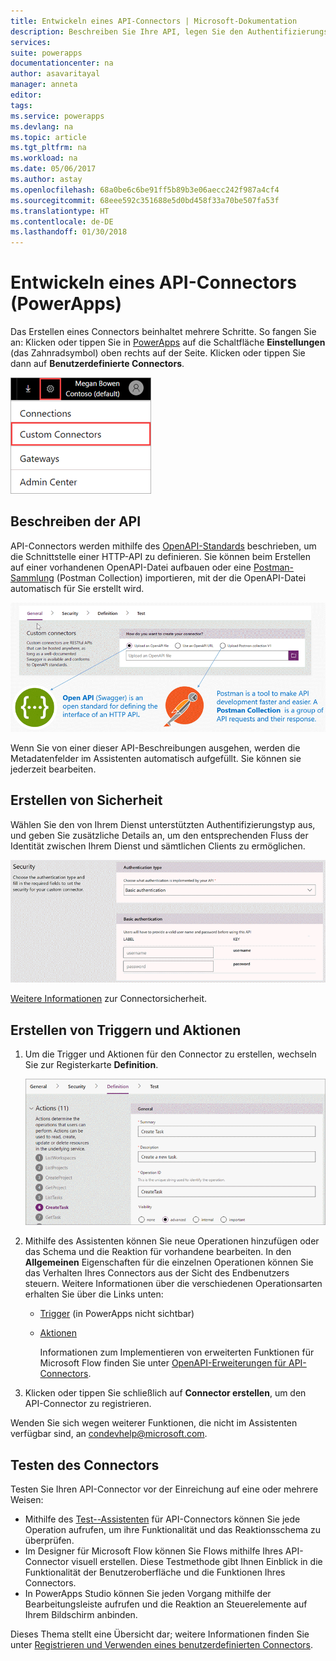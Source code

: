 ```yaml
---
title: Entwickeln eines API-Connectors | Microsoft-Dokumentation
description: Beschreiben Sie Ihre API, legen Sie den Authentifizierungstyp fest, erstellen Sie Trigger und Aktionen, und testen Sie.
services: 
suite: powerapps
documentationcenter: na
author: asavaritayal
manager: anneta
editor: 
tags: 
ms.service: powerapps
ms.devlang: na
ms.topic: article
ms.tgt_pltfrm: na
ms.workload: na
ms.date: 05/06/2017
ms.author: astay
ms.openlocfilehash: 68a0be6c6be91ff5b89b3e06aecc242f987a4cf4
ms.sourcegitcommit: 68eee592c351688e5d0bd458f33a70be507fa53f
ms.translationtype: HT
ms.contentlocale: de-DE
ms.lasthandoff: 01/30/2018
---
```

# <a name="develop-an-api-connector-powerapps"></a>Entwickeln eines API-Connectors (PowerApps)
Das Erstellen eines Connectors beinhaltet mehrere Schritte. So fangen Sie an: Klicken oder tippen Sie in [PowerApps](https://web.powerapps.com/) auf die Schaltfläche **Einstellungen** (das Zahnradsymbol) oben rechts auf der Seite. Klicken oder tippen Sie dann auf **Benutzerdefinierte Connectors**.

![Suchen von API-Connectors](./media/api-connectors-dev/finding-custom-apis.png)

## <a name="describe-your-api"></a>Beschreiben der API
API-Connectors werden mithilfe des [OpenAPI-Standards](https://swagger.io/) beschrieben, um die Schnittstelle einer HTTP-API zu definieren. Sie können beim Erstellen auf einer vorhandenen OpenAPI-Datei aufbauen oder eine [Postman-Sammlung](https://www.getpostman.com/docs/collections) (Postman Collection) importieren, mit der die OpenAPI-Datei automatisch für Sie erstellt wird. 

![Definieren des API-Diagramms](./media/api-connectors-dev/build-your-api-updated.png)

Wenn Sie von einer dieser API-Beschreibungen ausgehen, werden die Metadatenfelder im Assistenten automatisch aufgefüllt. Sie können sie jederzeit bearbeiten.  

## <a name="build-security"></a>Erstellen von Sicherheit
Wählen Sie den von Ihrem Dienst unterstützten Authentifizierungstyp aus, und geben Sie zusätzliche Details an, um den entsprechenden Fluss der Identität zwischen Ihrem Dienst und sämtlichen Clients zu ermöglichen. 

![Sicherheitsdiagramm](./media/api-connectors-dev/security.png)

[Weitere Informationen](register-custom-api.md) zur Connectorsicherheit.

## <a name="build-triggers-and-actions"></a>Erstellen von Triggern und Aktionen
1. Um die Trigger und Aktionen für den Connector zu erstellen, wechseln Sie zur Registerkarte **Definition**. 
   
    ![Definitionsdiagramm](./media/api-connectors-dev/definition.png)
2. Mithilfe des Assistenten können Sie neue Operationen hinzufügen oder das Schema und die Reaktion für vorhandene bearbeiten. In den **Allgemeinen** Eigenschaften für die einzelnen Operationen können Sie das Verhalten Ihres Connectors aus der Sicht des Endbenutzers steuern. Weitere Informationen über die verschiedenen Operationsarten erhalten Sie über die Links unten:
   
   * [Trigger](https://flow.microsoft.com/documentation/customapi-webhooks) (in PowerApps nicht sichtbar)
   * [Aktionen](register-custom-api.md)
     
     Informationen zum Implementieren von erweiterten Funktionen für Microsoft Flow finden Sie unter [OpenAPI-Erweiterungen für API-Connectors](https://flow.microsoft.com/documentation/customapi-how-to-swagger/). 
3. Klicken oder tippen Sie schließlich auf **Connector erstellen**, um den API-Connector zu registrieren.

Wenden Sie sich wegen weiterer Funktionen, die nicht im Assistenten verfügbar sind, an [condevhelp@microsoft.com](mailto:condevhelp@microsoft.com).

## <a name="test-the-connector"></a>Testen des Connectors
Testen Sie Ihren API-Connector vor der Einreichung auf eine oder mehrere Weisen: 

* Mithilfe des [Test--Assistenten](https://flow.microsoft.com/blog/new-updates-custom-api/) für API-Connectors können Sie jede Operation aufrufen, um ihre Funktionalität und das Reaktionsschema zu überprüfen.
* Im Designer für Microsoft Flow können Sie Flows mithilfe Ihres API-Connector visuell erstellen. Diese Testmethode gibt Ihnen Einblick in die Funktionalität der Benutzeroberfläche und die Funktionen Ihres Connectors.
* In PowerApps Studio können Sie jeden Vorgang mithilfe der Bearbeitungsleiste aufrufen und die Reaktion an Steuerelemente auf Ihrem Bildschirm anbinden.

Dieses Thema stellt eine Übersicht dar; weitere Informationen finden Sie unter [Registrieren und Verwenden eines benutzerdefinierten Connectors](register-custom-api.md).

